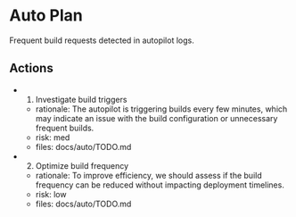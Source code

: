 # Auto Plan

Frequent build requests detected in autopilot logs.

## Actions
- 1. Investigate build triggers
  - rationale: The autopilot is triggering builds every few minutes, which may indicate an issue with the build configuration or unnecessary frequent builds.
  - risk: med
  - files: docs/auto/TODO.md
- 2. Optimize build frequency
  - rationale: To improve efficiency, we should assess if the build frequency can be reduced without impacting deployment timelines.
  - risk: low
  - files: docs/auto/TODO.md